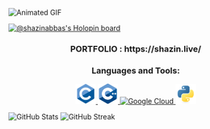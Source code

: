 ![Animated GIF](https://github.com/shazinabbas/shazinabbas/blob/main/ezgif.com-gif-maker%20(4).gif)

[![@shazinabbas's Holopin board](https://holopin.io/api/user/board?user=shazinabbas)](https://holopin.io/@shazinabbas)
<h3 align="center">PORTFOLIO : https://shazin.live/</h3>

### <h3 align="center">Languages and Tools:</h3>

<p align="center">
  <a href="https://www.cprogramming.com/" target="_blank" rel="noreferrer">
    <img src="https://raw.githubusercontent.com/devicons/devicon/master/icons/c/c-original.svg" alt="C" width="40" height="40">
  </a>
  <a href="https://www.w3schools.com/cpp/" target="_blank" rel="noreferrer">
    <img src="https://raw.githubusercontent.com/devicons/devicon/master/icons/cplusplus/cplusplus-original.svg" alt="C++" width="40" height="40">
  </a>
  <a href="https://cloud.google.com" target="_blank" rel="noreferrer">
    <img src="https://www.vectorlogo.zone/logos/google_cloud/google_cloud-icon.svg" alt="Google Cloud" width="40" height="40">
  </a>
  <a href="https://www.python.org" target="_blank" rel="noreferrer">
    <img src="https://raw.githubusercontent.com/devicons/devicon/master/icons/python/python-original.svg" alt="Python" width="40" height="40">
  </a>
</p>

![GitHub Stats](https://github-readme-stats.vercel.app/api?username=shazinabbas&show_icons=true&count_private=true)
![GitHub Streak](https://github-readme-streak-stats.herokuapp.com/?user=shazinabbas)
